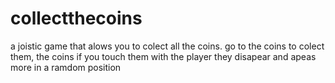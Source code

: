 # collectthecoins
a joistic game that alows you to colect all the coins. go to the coins to colect them, the coins if you touch them with the player they disapear and apeas more in a ramdom position
